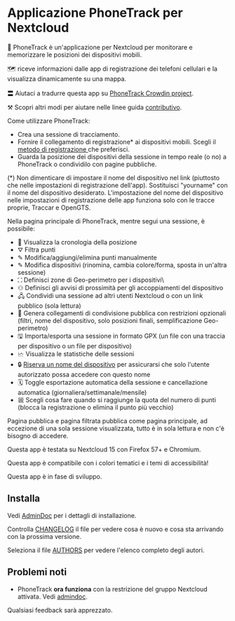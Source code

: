 # Applicazione PhoneTrack per Nextcloud

📱 PhoneTrack è un'applicazione per Nextcloud per monitorare e memorizzare le posizioni dei dispositivi mobili.

🗺 riceve informazioni dalle app di registrazione dei telefoni cellulari e la visualizza dinamicamente su una mappa.

〓 Aiutaci a tradurre questa app su [PhoneTrack Crowdin project](https://crowdin.com/project/phonetrack).

⚒ Scopri altri modi per aiutare nelle linee guida [contributivo](https://gitlab.com/eneiluj/phonetrack-oc/blob/master/CONTRIBUTING.md).

Come utilizzare PhoneTrack:

* Crea una sessione di tracciamento.
* Fornire il collegamento di registrazione\* ai dispositivi mobili. Scegli il [ metodo di registrazione ](https://gitlab.com/eneiluj/phonetrack-oc/wikis/userdoc#logging-methods) che preferisci.
* Guarda la posizione dei dispositivi della sessione in tempo reale (o no) a PhoneTrack o condividilo con pagine pubbliche.

(\*) Non dimenticare di impostare il nome del dispositivo nel link (piuttosto che nelle impostazioni di registrazione dell'app). Sostituisci "yourname" con il nome del dispositivo desiderato. L'impostazione del nome del dispositivo nelle impostazioni di registrazione delle app funziona solo con le tracce proprie, Traccar e OpenGTS.

Nella pagina principale di PhoneTrack, mentre segui una sessione, è possibile:

* 📍 Visualizza la cronologia della posizione
* ⛛ Filtra punti
* ✎ Modifica/aggiungi/elimina punti manualmente
* ✎ Modifica dispositivi (rinomina, cambia colore/forma, sposta in un'altra sessione)
* ⛶ Definisci zone di Geo-perimetro per i dispositivi\\
* ⚇ Definisci gli avvisi di prossimità per gli accoppiamenti del dispositivo
* 🖧 Condividi una sessione ad altri utenti Nextcloud o con un link pubblico (sola lettura)
* 🔗 Genera collegamenti di condivisione pubblica con restrizioni opzionali (filtri, nome del dispositivo, solo posizioni finali, semplificazione Geo-perimetro)
* 🖫 Importa/esporta una sessione in formato GPX (un file con una traccia per dispositivo o un file per dispositivo)
* 🗠 Visualizza le statistiche delle sessioni
* 🔒 [Riserva un nome del dispositivo](https://gitlab.com/eneiluj/phonetrack-oc/wikis/userdoc#device-name-reservation) per assicurarsi che solo l'utente autorizzato possa accedere con questo nome
* 🗓 Toggle esportazione automatica della sessione e cancellazione automatica (giornaliera/settimanale/mensile)
* 𗩌 Scegli cosa fare quando si raggiunge la quota del numero di punti (blocca la registrazione o elimina il punto più vecchio)

Pagina pubblica e pagina filtrata pubblica come pagina principale, ad eccezione di una sola sessione visualizzata, tutto è in sola lettura e non c'è bisogno di accedere.

Questa app è testata su Nextcloud 15 con Firefox 57+ e Chromium.

Questa app è compatibile con i colori tematici e i temi di accessibilità!

Questa app è in fase di sviluppo.

## Installa

Vedi [AdminDoc](https://gitlab.com/eneiluj/phonetrack-oc/wikis/admindoc) per i dettagli di installazione.

Controlla [CHANGELOG](https://gitlab.com/eneiluj/phonetrack-oc/blob/master/CHANGELOG.md#change-log) il file per vedere cosa è nuovo e cosa sta arrivando con la prossima versione.

Seleziona il file [AUTHORS](https://gitlab.com/eneiluj/phonetrack-oc/blob/master/AUTHORS.md#authors) per vedere l'elenco completo degli autori.

## Problemi noti

* PhoneTrack **ora funziona** con la restrizione del gruppo Nextcloud attivata. Vedi [admindoc](https://gitlab.com/eneiluj/phonetrack-oc/wikis/admindoc#issue-with-phonetrack-restricted-to-some-groups-in-nextcloud).

Qualsiasi feedback sarà apprezzato.